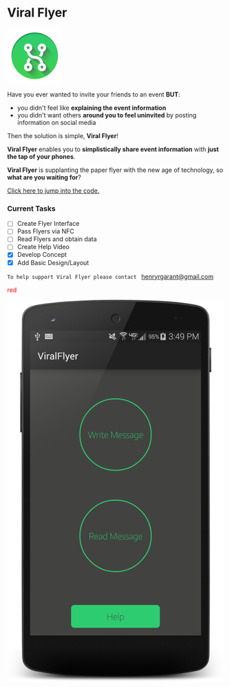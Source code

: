 # Viral Flyer 
![Viral Flyer](https://github.com/Henri93/Viral-Flyer/blob/development/app/src/main/res/drawable-xhdpi/logo_96.png?raw=true)

Have you ever wanted to invite your friends to an event **BUT**:
- you didn't feel like **explaining the event information**
- you didn't want others **around you to feel uninvited** by posting information on social media

Then the solution is simple, **Viral Flyer**!

**Viral Flyer** enables you to **simplistically share event information** with **just the tap of your phones**.

**Viral Flyer** is supplanting the paper flyer with the new age of technology, so **what are you waiting for**?

[Click here to jump into the code.](https://github.com/Henri93/Viral-Flyer/tree/development/app/src/main/java/viralflyer/henrygarant/com/viralflyer)

### Current Tasks

- [ ] Create Flyer Interface
- [ ] Pass Flyers via NFC
- [ ] Read Flyers and obtain data
- [ ] Create Help Video
- [x] Develop Concept
- [x] Add Basic Design/Layout

`To help support Viral Flyer please contact ` henryrgarant@gmail.com

<span style="color:red">red</span>

![MainActivity](https://github.com/Henri93/Viral-Flyer/blob/development/Screenshots/MainActivity_6.png)

